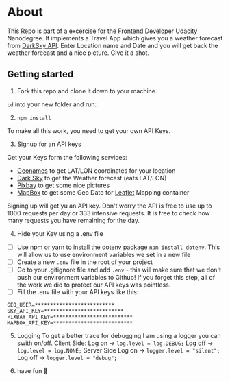 # About

This Repo is part of a excercise for the Frontend Developer Udacity Nanodegree. It implements a Travel App which gives you a weather forecast from [DarkSky API](https://darksky.net/). Enter Location name and Date and you will get back the weather forecast and a nice picture. Give it a shot.

## Getting started

1. Fork this repo and clone it down to your machine.

`cd` into your new folder and run:

2. `npm install`

To make all this work, you need to get your own API Keys.

3. Signup for an API keys

Get your Keys form the following services:

- [Geonames](https://www.geonames.org/) to get LAT/LON coordinates for your location
- [Dark Sky](https://darksky.net/) to get the Weather forecast (eats LAT/LON)
- [Pixbay](https://pixabay.com/) to get some nice pictures
- [MapBox](https://account.mapbox.com/auth/signin/?route-to=%22/access-tokens/%22) to get some Geo Dato for [Leaflet](https://leafletjs.com/) Mapping container

Signing up will get yu an API key. Don't worry the API is free to use up to 1000 requests per day or 333 intensive requests. It is free to check how many requests you have remaining for the day.

4. Hide your Key using a .env file

- [ ] Use npm or yarn to install the dotenv package `npm install dotenv`. This will allow us to use environment variables we set in a new file
- [ ] Create a new `.env` file in the root of your project
- [ ] Go to your .gitignore file and add `.env` - this will make sure that we don't push our environment variables to Github! If you forget this step, all of the work we did to protect our API keys was pointless.
- [ ] Fill the .env file with your API keys like this:

```
GEO_USER=**************************
SKY_API_KEY=**************************
PIXBAY_API_KEY=**************************
MAPBOX_API_KEY=**************************
```

5. Logging
   To get a better trace for debugging I am using a logger you can swith on/off.
   Client Side:
   Log on -> `log.level = log.DEBUG;`
   Log off -> `log.level = log.NONE;`
   Server Side
   Log on -> `logger.level = "silent";`
   Log off -> `logger.level = "debug";`

6) have fun :octopus:
